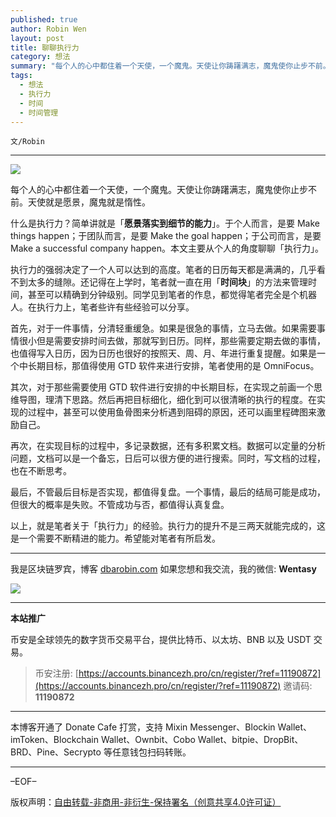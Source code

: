 ```yaml
---
published: true
author: Robin Wen
layout: post
title: 聊聊执行力
category: 想法
summary: "每个人的心中都住着一个天使，一个魔鬼。天使让你踌躇满志，魔鬼使你止步不前。天使就是愿景，魔鬼就是惰性。什么是执行力？简单讲就是「愿景落实到细节的能力」。于个人而言，是要 Make things happen；于团队而言，是要 Make the goal happen；于公司而言，是要 Make a successful company happen。本文主要从个人的角度聊聊「执行力」。以上，就是笔者关于「执行力」的经验。执行力的提升不是三两天就能完成的，这是一个需要不断精进的能力。希望能对笔者有所启发。"
tags:
  - 想法
  - 执行力
  - 时间
  - 时间管理
---
```


`文/Robin`

***

![](https://cdn.dbarobin.com/hduv7cw.png)

每个人的心中都住着一个天使，一个魔鬼。天使让你踌躇满志，魔鬼使你止步不前。天使就是愿景，魔鬼就是惰性。

什么是执行力？简单讲就是「**愿景落实到细节的能力**」。于个人而言，是要 Make things happen；于团队而言，是要 Make the goal happen；于公司而言，是要 Make a successful company happen。本文主要从个人的角度聊聊「执行力」。

执行力的强弱决定了一个人可以达到的高度。笔者的日历每天都是满满的，几乎看不到太多的缝隙。还记得在上学时，笔者就一直在用「**时间块**」的方法来管理时间，甚至可以精确到分钟级别。同学见到笔者的作息，都觉得笔者完全是个机器人。在执行力上，笔者些许有些经验可以分享。

首先，对于一件事情，分清轻重缓急。如果是很急的事情，立马去做。如果需要事情很小但是需要安排时间去做，那就写到日历。同样，那些需要定期去做的事情，也值得写入日历，因为日历也很好的按照天、周、月、年进行重复提醒。如果是一个中长期目标，那值得使用 GTD 软件来进行安排，笔者使用的是 OmniFocus。

其次，对于那些需要使用 GTD 软件进行安排的中长期目标，在实现之前画一个思维导图，理清下思路。然后再把目标细化，细化到可以很清晰的执行的程度。在实现的过程中，甚至可以使用鱼骨图来分析遇到阻碍的原因，还可以画里程碑图来激励自己。

再次，在实现目标的过程中，多记录数据，还有多积累文档。数据可以定量的分析问题，文档可以是一个备忘，日后可以很方便的进行搜索。同时，写文档的过程，也在不断思考。

最后，不管最后目标是否实现，都值得复盘。一个事情，最后的结局可能是成功，但很大的概率是失败。不管成功与否，都值得认真复盘。

以上，就是笔者关于「执行力」的经验。执行力的提升不是三两天就能完成的，这是一个需要不断精进的能力。希望能对笔者有所启发。

***

我是区块链罗宾，博客 [dbarobin.com](https://dbarobin.com/)
如果您想和我交流，我的微信: **Wentasy**

![](https://cdn.dbarobin.com/v4yywe2.png)

***

**本站推广**

币安是全球领先的数字货币交易平台，提供比特币、以太坊、BNB 以及 USDT 交易。

> 币安注册: [https://accounts.binancezh.pro/cn/register/?ref=11190872](https://accounts.binancezh.pro/cn/register/?ref=11190872)
> 邀请码: **11190872**

***

本博客开通了 Donate Cafe 打赏，支持 Mixin Messenger、Blockin Wallet、imToken、Blockchain Wallet、Ownbit、Cobo Wallet、bitpie、DropBit、BRD、Pine、Secrypto 等任意钱包扫码转账。

<center>
    <div class="--donate-button"
         data-button-id="f8b9df0d-af9a-460d-8258-d3f435445075"
    ></div>
</center>

***

–EOF–

版权声明：[自由转载-非商用-非衍生-保持署名（创意共享4.0许可证）](http://creativecommons.org/licenses/by-nc-nd/4.0/deed.zh)